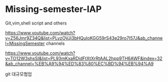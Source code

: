 # Missing-semester-IAP
Git,vim,shell script and others



https://www.youtube.com/watch?v=Z56Jmr9Z34Q&list=PLyzOVJj3bHQuloKGG59rS43e29ro7I57J&ab_channel=MissingSemester channels


https://www.youtube.com/watch?v=TO12W3shsSI&list=PL93mKxaRDidFtXtXrRtAAL2hpp9TH6AWF&index=32&ab_channel=%EB%A9%94%ED%83%80%EC%BD%94%EB%94%A9

git 대규모협업
